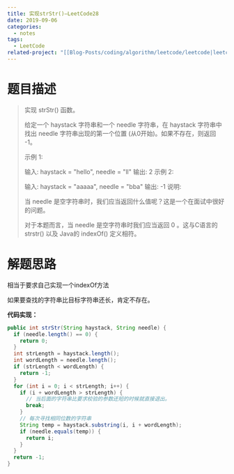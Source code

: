 ```yaml
---
title: 实现strStr()—LeetCode28
date: 2019-09-06
categories:
  - notes
tags:
  - LeetCode
related-project: "[[Blog-Posts/coding/algorithm/leetcode/leetcode|leetcode]]"
---
```


# 题目描述

> 实现 strStr() 函数。
>
> 给定一个 haystack 字符串和一个 needle 字符串，在 haystack 字符串中找出 needle 字符串出现的第一个位置 (从0开始)。如果不存在，则返回  -1。
>
> 示例 1:
>
> 输入: haystack = "hello", needle = "ll"
> 输出: 2
> 示例 2:
>
> 输入: haystack = "aaaaa", needle = "bba"
> 输出: -1
> 说明:
>
> 当 needle 是空字符串时，我们应当返回什么值呢？这是一个在面试中很好的问题。
>
> 对于本题而言，当 needle 是空字符串时我们应当返回 0 。这与C语言的 strstr() 以及 Java的 indexOf() 定义相符。
>

<!--more-->

# 解题思路

相当于要求自己实现一个indexOf方法

如果要查找的字符串比目标字符串还长，肯定不存在。

**代码实现：**

```java
public int strStr(String haystack, String needle) {
  if (needle.length() == 0) {
    return 0;
  }
  int strLength = haystack.length();
  int wordLength = needle.length();
  if (strLength < wordLength) {
    return -1;
  }
  for (int i = 0; i < strLength; i++) {
    if (i + wordLength > strLength) {
      // 当后面的字符串比要求校验的参数还短的时候就直接退出。
      break;
    }
    // 每次寻找相同位数的字符串
    String temp = haystack.substring(i, i + wordLength);
    if (needle.equals(temp)) {
      return i;
    }
  }
  return -1;
}
```

